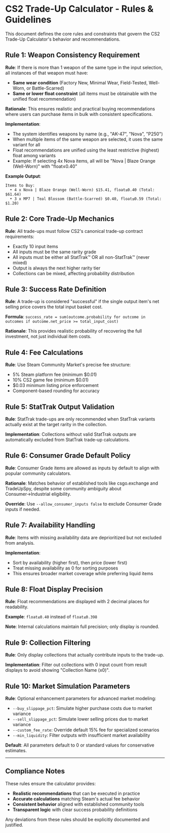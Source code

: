 # CS2 Trade-Up Calculator - Rules & Guidelines

This document defines the core rules and constraints that govern the CS2 Trade-Up Calculator's behavior and recommendations.

## Rule 1: Weapon Consistency Requirement

**Rule**: If there is more than 1 weapon of the same type in the input selection, all instances of that weapon must have:
- **Same wear condition** (Factory New, Minimal Wear, Field-Tested, Well-Worn, or Battle-Scarred)
- **Same or lower float constraint** (all items must be obtainable with the unified float recommendation)

**Rationale**: This ensures realistic and practical buying recommendations where users can purchase items in bulk with consistent specifications.

**Implementation**: 
- The system identifies weapons by name (e.g., "AK-47", "Nova", "P250")
- When multiple items of the same weapon are selected, it uses the same variant for all
- Float recommendations are unified using the least restrictive (highest) float among variants
- Example: If selecting 4x Nova items, all will be "Nova | Blaze Orange (Well-Worn)" with "float≤0.40"

**Example Output**:
```
Items to Buy:
  • 4 x Nova | Blaze Orange (Well-Worn) $15.41, float≤0.40 (Total: $61.64)
  • 3 x MP7 | Teal Blossom (Battle-Scarred) $0.40, float≤0.59 (Total: $1.20)
```

## Rule 2: Core Trade-Up Mechanics

**Rule**: All trade-ups must follow CS2's canonical trade-up contract requirements:
- Exactly 10 input items
- All inputs must be the same rarity grade
- All inputs must be either all StatTrak™ OR all non-StatTrak™ (never mixed)
- Output is always the next higher rarity tier
- Collections can be mixed, affecting probability distribution

## Rule 3: Success Rate Definition

**Rule**: A trade-up is considered "successful" if the single output item's net selling price covers the total input basket cost.

**Formula**: `success_rate = sum(outcome.probability for outcome in outcomes if outcome.net_price >= total_input_cost)`

**Rationale**: This provides realistic probability of recovering the full investment, not just individual item costs.

## Rule 4: Fee Calculations

**Rule**: Use Steam Community Market's precise fee structure:
- 5% Steam platform fee (minimum $0.01)
- 10% CS2 game fee (minimum $0.01)
- $0.03 minimum listing price enforcement
- Component-based rounding for accuracy

## Rule 5: StatTrak Output Validation

**Rule**: StatTrak trade-ups are only recommended when StatTrak variants actually exist at the target rarity in the collection.

**Implementation**: Collections without valid StatTrak outputs are automatically excluded from StatTrak trade-up calculations.

## Rule 6: Consumer Grade Default Policy

**Rule**: Consumer Grade items are allowed as inputs by default to align with popular community calculators.

**Rationale**: Matches behavior of established tools like csgo.exchange and TradeUpSpy, despite some community ambiguity about Consumer→Industrial eligibility.

**Override**: Use `--allow_consumer_inputs false` to exclude Consumer Grade inputs if needed.

## Rule 7: Availability Handling

**Rule**: Items with missing availability data are deprioritized but not excluded from analysis.

**Implementation**: 
- Sort by availability (higher first), then price (lower first)
- Treat missing availability as 0 for sorting purposes
- This ensures broader market coverage while preferring liquid items

## Rule 8: Float Display Precision

**Rule**: Float recommendations are displayed with 2 decimal places for readability.

**Example**: `float≤0.40` instead of `float≤0.398`

**Note**: Internal calculations maintain full precision; only display is rounded.

## Rule 9: Collection Filtering

**Rule**: Only display collections that actually contribute inputs to the trade-up.

**Implementation**: Filter out collections with 0 input count from result displays to avoid showing "Collection Name (x0)".

## Rule 10: Market Simulation Parameters

**Rule**: Optional enhancement parameters for advanced market modeling:

- `--buy_slippage_pct`: Simulate higher purchase costs due to market variance
- `--sell_slippage_pct`: Simulate lower selling prices due to market variance  
- `--custom_fee_rate`: Override default 15% fee for specialized scenarios
- `--min_liquidity`: Filter outputs with insufficient market availability

**Default**: All parameters default to 0 or standard values for conservative estimates.

---

## Compliance Notes

These rules ensure the calculator provides:
- **Realistic recommendations** that can be executed in practice
- **Accurate calculations** matching Steam's actual fee behavior
- **Consistent behavior** aligned with established community tools
- **Transparent logic** with clear success probability definitions

Any deviations from these rules should be explicitly documented and justified.